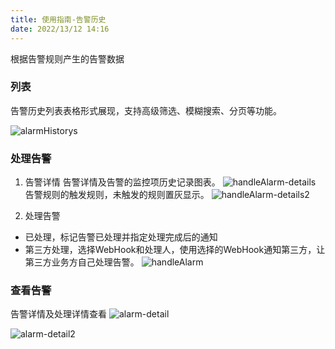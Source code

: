 ```yaml
---
title: 使用指南-告警历史
date: 2022/13/12 14:16
---
```


根据告警规则产生的告警数据

### 列表
告警历史列表表格形式展现，支持高级筛选、模糊搜索、分页等功能。

![alarmHistorys](http://cdn.masastack.com/stack/doc/alert/alarmHistorys.png)

### 处理告警
1. 告警详情
告警详情及告警的监控项历史记录图表。
![handleAlarm-details](http://cdn.masastack.com/stack/doc/alert/handleAlarm-details.png)
告警规则的触发规则，未触发的规则置灰显示。
![handleAlarm-details2](http://cdn.masastack.com/stack/doc/alert/handleAlarm-details2.png)

2. 处理告警
- 已处理，标记告警已处理并指定处理完成后的通知
- 第三方处理，选择WebHook和处理人，使用选择的WebHook通知第三方，让第三方业务方自己处理告警。
![handleAlarm](http://cdn.masastack.com/stack/doc/alert/handleAlarm.png)

### 查看告警
告警详情及处理详情查看
![alarm-detail](http://cdn.masastack.com/stack/doc/alert/alarm-detail.png)

![alarm-detail2](http://cdn.masastack.com/stack/doc/alert/alarm-detail2.png)